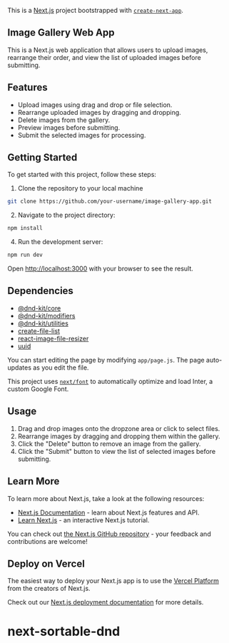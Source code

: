 This is a [Next.js](https://nextjs.org/) project bootstrapped with [`create-next-app`](https://github.com/vercel/next.js/tree/canary/packages/create-next-app).

## Image Gallery Web App

This is a Next.js web application that allows users to upload images, rearrange their order, and view the list of uploaded images before submitting.

## Features

- Upload images using drag and drop or file selection.
- Rearrange uploaded images by dragging and dropping.
- Delete images from the gallery.
- Preview images before submitting.
- Submit the selected images for processing.

## Getting Started

To get started with this project, follow these steps:

1. Clone the repository to your local machine

```bash
git clone https://github.com/your-username/image-gallery-app.git
```

2. Navigate to the project directory:

```bash
npm install
```

4. Run the development server:

```bash
npm run dev
```

Open [http://localhost:3000](http://localhost:3000) with your browser to see the result.

## Dependencies

- [@dnd-kit/core](https://dndkit.com/)
- [@dnd-kit/modifiers](https://dndkit.com/)
- [@dnd-kit/utilities](https://dndkit.com/)
- [create-file-list](https://www.npmjs.com/package/create-file-list)
- [react-image-file-resizer](https://www.npmjs.com/package/react-image-file-resizer)
- [uuid](https://www.npmjs.com/package/uuid)

You can start editing the page by modifying `app/page.js`. The page auto-updates as you edit the file.

This project uses [`next/font`](https://nextjs.org/docs/basic-features/font-optimization) to automatically optimize and load Inter, a custom Google Font.

## Usage

1. Drag and drop images onto the dropzone area or click to select files.
2. Rearrange images by dragging and dropping them within the gallery.
3. Click the "Delete" button to remove an image from the gallery.
4. Click the "Submit" button to view the list of selected images before submitting.

## Learn More

To learn more about Next.js, take a look at the following resources:

- [Next.js Documentation](https://nextjs.org/docs) - learn about Next.js features and API.
- [Learn Next.js](https://nextjs.org/learn) - an interactive Next.js tutorial.

You can check out [the Next.js GitHub repository](https://github.com/vercel/next.js/) - your feedback and contributions are welcome!

## Deploy on Vercel

The easiest way to deploy your Next.js app is to use the [Vercel Platform](https://vercel.com/new?utm_medium=default-template&filter=next.js&utm_source=create-next-app&utm_campaign=create-next-app-readme) from the creators of Next.js.

Check out our [Next.js deployment documentation](https://nextjs.org/docs/deployment) for more details.

# next-sortable-dnd
